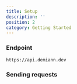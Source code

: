 ```yaml
---
title: Setup
description: ''
position: 2
category: Getting Started
---
```


### Endpoint

```bash
https://api.demiann.dev
```

### Sending requests

```

```
